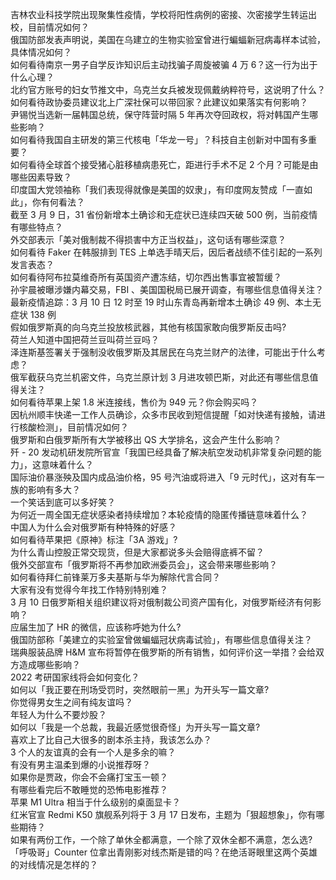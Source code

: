 吉林农业科技学院出现聚集性疫情，学校将阳性病例的密接、次密接学生转运出校，目前情况如何？  
俄国防部发表声明说，美国在乌建立的生物实验室曾进行蝙蝠新冠病毒样本试验，具体情况如何？  
如何看待南京一男子自学反诈知识后主动找骗子周旋被骗 4 万 6？这一行为出于什么心理？  
北约官方账号的妇女节推文中，乌克兰女兵被发现佩戴纳粹符号，这说明了什么？  
如何看待政协委员建议北上广深社保可以带回家？此建议如果落实有何影响？  
尹锡悦当选新一届韩国总统，保守阵营时隔 5 年再次夺回政权，将对韩国产生哪些影响？  
如何看待我国自主研发的第三代核电「华龙一号」？科技自主创新对中国有多重要？  
如何看待全球首个接受猪心脏移植病患死亡，距进行手术不足 2 个月？可能是由哪些因素导致？  
印度国大党领袖称「我们表现得就像是美国的奴隶」，有印度网友赞成「一直如此」，你有何看法？  
截至 3 月 9 日，31 省份新增本土确诊和无症状已连续四天破 500 例，当前疫情有哪些特点？  
外交部表示「美对俄制裁不得损害中方正当权益」，这句话有哪些深意？  
如何看待 Faker 在韩服排到 TES 上单选手晴天后，因后者战绩不佳引起的一系列发言表态？  
如何看待阿布拉莫维奇所有英国资产遭冻结，切尔西出售事宜被暂缓？  
孙宇晨被曝涉嫌内幕交易，FBI 、美国国税局已展开调查，有哪些信息值得关注？  
最新疫情追踪：3 月 10 日 12 时至 19 时山东青岛再新增本土确诊 49 例、本土无症状 138 例  
假如俄罗斯真的向乌克兰投放核武器，其他有核国家敢向俄罗斯反击吗?  
荷兰人知道中国把荷兰豆叫荷兰豆吗？  
泽连斯基签署关于强制没收俄罗斯及其居民在乌克兰财产的法律，可能出于什么考虑？  
俄军截获乌克兰机密文件，乌克兰原计划 3 月进攻顿巴斯，对此还有哪些信息值得关注？  
如何看待苹果上架 1.8 米连接线，售价为 949 元？你会购买吗？  
因杭州顺丰快递一工作人员确诊，众多市民收到短信提醒「如对快递有接触，请进行核酸检测」，目前情况如何？  
俄罗斯和白俄罗斯所有大学被移出 QS 大学排名，这会产生什么影响？  
歼 - 20 发动机研发院所官宣「我国已经具备了解决航空发动机非常复杂问题的能力」，这意味着什么？  
国际油价暴涨殃及国内成品油价格，95 号汽油或将进入「9 元时代」，这对有车一族的影响有多大？  
一个笑话到底可以多好笑？  
为何近一周全国无症状感染者持续增加？本轮疫情的隐匿传播链意味着什么？  
中国人为什么会对俄罗斯有种特殊的好感？  
如何看待苹果把《原神》标注「3A 游戏」?  
为什么青山控股正常交现货，但是大家都说多头会赔得底裤不留？  
俄外交部宣布「俄罗斯将不再参加欧洲委员会」，这会带来哪些影响？  
如何看待拜仁前锋莱万多夫基斯与华为解除代言合同？  
大家有没有觉得今年找工作特别特别难？  
3 月 10 日俄罗斯相关组织建议将对俄制裁公司资产国有化，对俄罗斯经济有何影响？  
应届生加了 HR 的微信，应该称呼她为什么?  
俄国防部称「美建立的实验室曾做蝙蝠冠状病毒试验」，有哪些信息值得关注？  
瑞典服装品牌 H&M 宣布将暂停在俄罗斯的所有销售，如何评价这一举措？会给双方造成哪些影响？  
2022 考研国家线将会如何变化？  
如何以「我正要在刑场受罚时，突然眼前一黑」为开头写一篇文章?  
你觉得男女生之间有纯友谊吗？  
年轻人为什么不要炒股？  
如何以「我是一个总裁，我最近感觉很奇怪」为开头写一篇文章?  
喜欢上了比自己大很多的剧本杀主持，我该怎么办？  
3 个人的友谊真的会有一个人是多余的嘛？  
有没有男主温柔到爆的小说推荐呀？  
如果你是贾政，你会不会痛打宝玉一顿？  
有哪些看完后不敢睡觉的恐怖电影推荐？  
苹果 M1 Ultra 相当于什么级别的桌面显卡？  
红米官宣 Redmi K50 旗舰系列将于 3 月 17 日发布，主题为「狠超想象」，你有哪些期待？  
如果有两份工作，一个除了单休全都满意，一个除了双休全都不满意，怎么选?  
「呼吸哥」Counter 位拿出青刚影对线杰斯是错的吗？在绝活哥眼里这两个英雄的对线情况是怎样的？  
